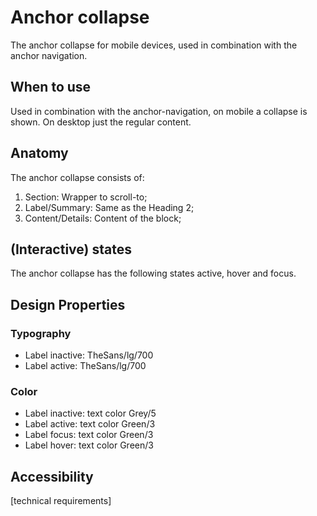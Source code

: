 # Anchor collapse

The anchor collapse for mobile devices, used in combination with the anchor navigation.

## When to use

Used in combination with the anchor-navigation, on mobile a collapse is shown. On desktop just the regular content.

## Anatomy

The anchor collapse consists of:

1. Section: Wrapper to scroll-to;
2. Label/Summary: Same as the Heading 2;
3. Content/Details: Content of the block;

## (Interactive) states

The anchor collapse has the following states active, hover and focus.

## Design Properties

### Typography

- Label inactive: TheSans/lg/700
- Label active: TheSans/lg/700

### Color

- Label inactive: text color Grey/5
- Label active: text color Green/3
- Label focus: text color Green/3
- Label hover: text color Green/3

## Accessibility

[technical requirements]
